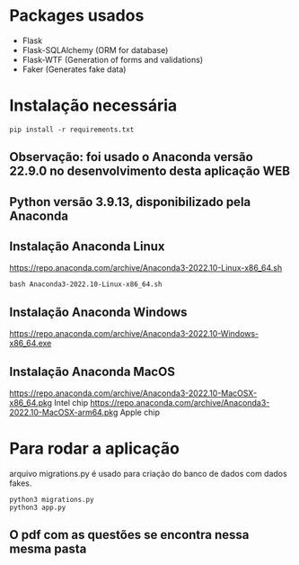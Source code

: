 # Packages usados

* Flask 
* Flask-SQLAlchemy (ORM for database)
* Flask-WTF (Generation of forms and validations)
* Faker (Generates fake data)

# Instalação necessária
```
pip install -r requirements.txt
```
## Observação: foi usado o Anaconda versão 22.9.0 no desenvolvimento desta aplicação WEB
## Python versão 3.9.13, disponibilizado pela Anaconda

## Instalação Anaconda Linux
https://repo.anaconda.com/archive/Anaconda3-2022.10-Linux-x86_64.sh
```
bash Anaconda3-2022.10-Linux-x86_64.sh
```
## Instalação Anaconda Windows
https://repo.anaconda.com/archive/Anaconda3-2022.10-Windows-x86_64.exe
## Instalação Anaconda MacOS
https://repo.anaconda.com/archive/Anaconda3-2022.10-MacOSX-x86_64.pkg  Intel chip
https://repo.anaconda.com/archive/Anaconda3-2022.10-MacOSX-arm64.pkg   Apple chip
 
# Para rodar a aplicação
arquivo migrations.py é usado para criação do banco de dados com dados fakes.
```
python3 migrations.py 
python3 app.py
```
## O pdf com as questões se encontra nessa mesma pasta

